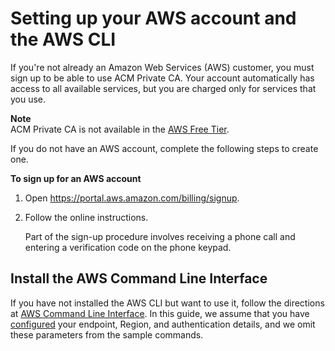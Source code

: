 # Setting up your AWS account and the AWS CLI<a name="setup-aws"></a>

If you're not already an Amazon Web Services \(AWS\) customer, you must sign up to be able to use ACM Private CA\. Your account automatically has access to all available services, but you are charged only for services that you use\. 

**Note**  
ACM Private CA is not available in the [AWS Free Tier](https://aws.amazon.com/free/)\.

If you do not have an AWS account, complete the following steps to create one\.

**To sign up for an AWS account**

1. Open [https://portal\.aws\.amazon\.com/billing/signup](https://portal.aws.amazon.com/billing/signup)\.

1. Follow the online instructions\.

   Part of the sign\-up procedure involves receiving a phone call and entering a verification code on the phone keypad\.

## Install the AWS Command Line Interface<a name="cli"></a>

If you have not installed the AWS CLI but want to use it, follow the directions at [AWS Command Line Interface](https://aws.amazon.com/cli/)\. In this guide, we assume that you have [configured](https://docs.aws.amazon.com/cli/latest/userguide/cli-configure-quickstart.html) your endpoint, Region, and authentication details, and we omit these parameters from the sample commands\.
